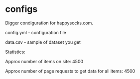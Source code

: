 # configs
Digger condiguration for happysocks.com.

config.yml - configuration file

data.csv - sample of dataset you get

Statistics:

Approx number of items on site: 4500

Approx number of page requests to get data for all items: 4500
